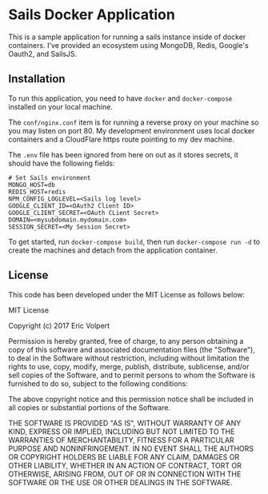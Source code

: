# Sails Docker Application
This is a sample application for running a sails instance inside of docker containers. I've provided an ecosystem using MongoDB, Redis, Google's Oauth2, and SailsJS.

## Installation
To run this application, you need to have `docker` and `docker-compose` installed on your local machine.

The `conf/nginx.conf` item is for running a reverse proxy on your machine so you may listen on port 80. My development environment uses local docker containers and a CloudFlare https route pointing to my dev machine.

The `.env` file has been ignored from here on out as it stores secrets, it should have the following fields:
``` 
# Set Sails environment
MONGO_HOST=db
REDIS_HOST=redis
NPM_CONFIG_LOGLEVEL=<Sails log level>
GOOGLE_CLIENT_ID=<OAuth2 Client ID>
GOOGLE_CLIENT_SECRET=<OAuth CLient Secret>
DOMAIN=<mysubdomain.mydomain.com>
SESSION_SECRET=<My Session Secret>
```

To get started, run `docker-compose build`, then run `docker-compose run -d` to create the machines and detach from the application container.


## License
This code has been developed under the MIT License as follows below:

MIT License

Copyright (c) 2017 Eric Volpert

Permission is hereby granted, free of charge, to any person obtaining a copy
of this software and associated documentation files (the "Software"), to deal
in the Software without restriction, including without limitation the rights
to use, copy, modify, merge, publish, distribute, sublicense, and/or sell
copies of the Software, and to permit persons to whom the Software is
furnished to do so, subject to the following conditions:

The above copyright notice and this permission notice shall be included in all
copies or substantial portions of the Software.

THE SOFTWARE IS PROVIDED "AS IS", WITHOUT WARRANTY OF ANY KIND, EXPRESS OR
IMPLIED, INCLUDING BUT NOT LIMITED TO THE WARRANTIES OF MERCHANTABILITY,
FITNESS FOR A PARTICULAR PURPOSE AND NONINFRINGEMENT. IN NO EVENT SHALL THE
AUTHORS OR COPYRIGHT HOLDERS BE LIABLE FOR ANY CLAIM, DAMAGES OR OTHER
LIABILITY, WHETHER IN AN ACTION OF CONTRACT, TORT OR OTHERWISE, ARISING FROM,
OUT OF OR IN CONNECTION WITH THE SOFTWARE OR THE USE OR OTHER DEALINGS IN THE
SOFTWARE.